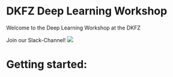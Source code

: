# DKFZ Deep Learning Workshop
Welcome to the Deep Learning Workshop at the DKFZ 

Join our Slack-Channel!
[<img src="https://img.shields.io/badge/slack-@oresoftware/npp-yellow.svg?logo=slack">](https://dkfzdeeplearn.slack.com/messages/CL5RKSXN3/)


# Getting started:
